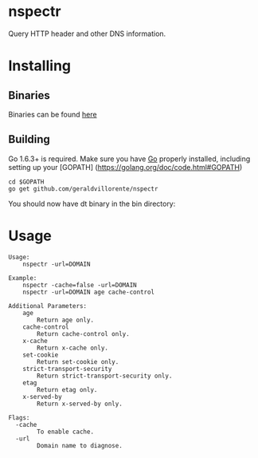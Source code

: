 # nspectr
Query HTTP header and other DNS information.

# Installing

## Binaries
Binaries can be found [here](https://github.com/42wim/dt/releases/)

## Building
Go 1.6.3+ is required. Make sure you have [Go](https://golang.org/doc/install) properly installed, including setting up your [GOPATH] (https://golang.org/doc/code.html#GOPATH)

```
cd $GOPATH
go get github.com/geraldvillorente/nspectr
```

You should now have dt binary in the bin directory:

# Usage
```
Usage:
	nspectr -url=DOMAIN

Example:
	nspectr -cache=false -url=DOMAIN
	nspectr -url=DOMAIN age cache-control

Additional Parameters:
    age
        Return age only.
    cache-control
        Return cache-control only.
    x-cache
        Return x-cache only.
    set-cookie
        Return set-cookie only.
    strict-transport-security
        Return strict-transport-security only.
    etag
        Return etag only.
    x-served-by
        Return x-served-by only.

Flags:
  -cache
        To enable cache.
  -url
        Domain name to diagnose.
```